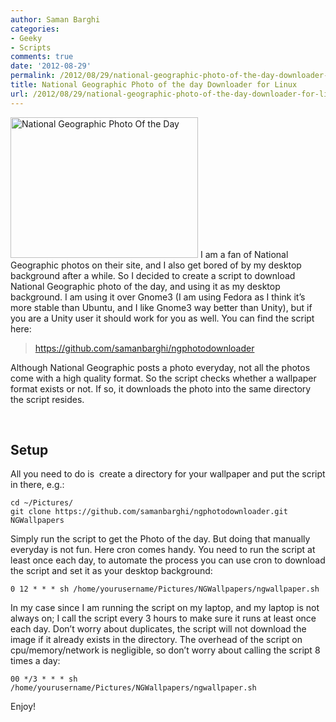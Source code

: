 ```yaml
---
author: Saman Barghi
categories:
- Geeky
- Scripts
comments: true
date: '2012-08-29'
permalink: /2012/08/29/national-geographic-photo-of-the-day-downloader-for-linux/
title: National Geographic Photo of the day Downloader for Linux
url: /2012/08/29/national-geographic-photo-of-the-day-downloader-for-linux
---
```


[<img class="wp-image-252 alignleft" title="National Geographic Photo Of the Day" src="http://www.samanbarghi.com/wp-content/uploads/2012/08/57275_1600x1200-wallpaper-cb1343743721-300x225.jpg" alt="National Geographic Photo Of the Day" width="300" height="225" />][1] I am a fan of National Geographic photos on their site, and I also get bored of by my desktop background after a while. So I decided to create a script to download National Geographic photo of the day, and using it as my desktop background. I am using it over Gnome3 (I am using Fedora as I think it&#8217;s more stable than Ubuntu, and I like Gnome3 way better than Unity), but if you are a Unity user it should work for you as well. You can find the script here:

> <a title="https://github.com/samanbarghi/ngphotodownloader" href="https://github.com/samanbarghi/ngphotodownloader" target="_blank">https://github.com/samanbarghi/ngphotodownloader</a>

Although National Geographic posts a photo everyday, not all the photos come with a high quality format. So the script checks whether a wallpaper format exists or not. If so, it downloads the photo into the same directory the script resides.

&nbsp;

## Setup

All you need to do is  create a directory for your wallpaper and put the script in there, e.g.:

```
cd ~/Pictures/
git clone https://github.com/samanbarghi/ngphotodownloader.git NGWallpapers
```

Simply run the script to get the Photo of the day. But doing that manually everyday is not fun. Here cron comes handy. You need to run the script at least once each day, to automate the process you can use cron to download the script and set it as your desktop background: 

```
0 12 * * * sh /home/yourusername/Pictures/NGWallpapers/ngwallpaper.sh
```

In my case since I am running the script on my laptop, and my laptop is not always on; I call the script every 3 hours to make sure it runs at least once each day. Don&#8217;t worry about duplicates, the script will not download the image if it already exists in the directory. The overhead of the script on cpu/memory/network is negligible, so don&#8217;t worry about calling the script 8 times a day:

```
00 */3 * * * sh /home/yourusername/Pictures/NGWallpapers/ngwallpaper.sh
```

Enjoy! <br />

[1]: http://www.samanbarghi.com/wp-content/uploads/2012/08/57275_1600x1200-wallpaper-cb1343743721.jpg